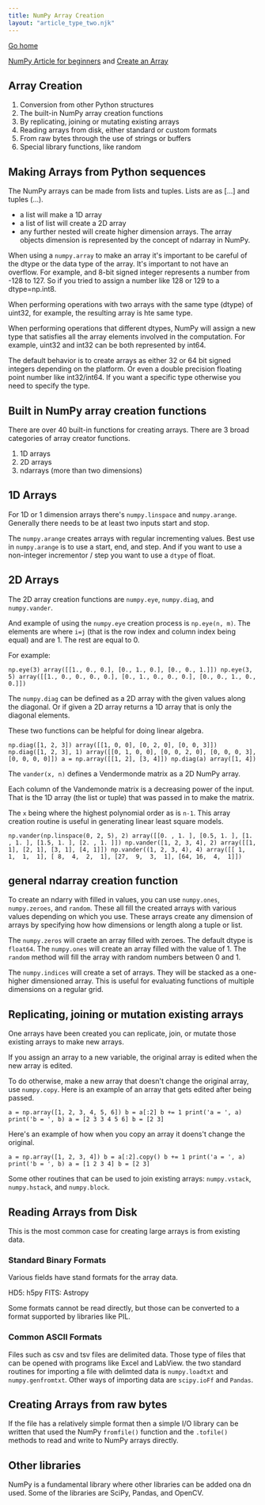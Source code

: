 ```yaml
---
title: NumPy Array Creation
layout: "article_type_two.njk"
---
```

[Go home](/index.html)

[NumPy Article for beginners](https://numpy.org/doc/stable/user/basics.html) and 
[Create an Array](https://numpy.org/doc/stable/user/basics.creation.html)


## Array Creation

1. Conversion from other Python structures
2. The built-in NumPy array creation functions
3. By replicating, joining or mutating existing arrays
4. Reading arrays from disk, either standard or custom formats
5. From raw bytes through the use of strings or buffers
6. Special library functions, like random

## Making Arrays from Python sequences
The NumPy arrays can be made from lists and tuples. Lists are as [...] and tuples (...).

- a list will make a 1D array
- a list of list will create a 2D array
- any further nested will create higher dimension arrays. The array objects dimension is represented by the concept of ndarray in NumPy.

When using a `numpy.array` to make an array it's important to be careful of the dtype or the data type of the array. It's important to not have an overflow. For example, and 8-bit signed integer represents a number from -128 to 127. So if you tried to assign a number like 128 or 129 to a dtype=np.int8.

When performing operations with two arrays with the same type (dtype) of uint32, for example, the resulting array is hte same type.

When performing operations that different dtypes, NumPy will assign a new type that satisfies all the array elements involved in the computation. For example, uint32 and int32 can be both represented by int64.

The default behavior is to create arrays as either 32 or 64 bit signed integers depending on the platform. Or even a double precision floating point number like int32/int64. If you want a specific type otherwise you need to specify the type.

## Built in NumPy array creation functions

There are over 40 built-in functions for creating arrays. There are 3 broad categories of array creator functions.

1. 1D arrays
2. 2D arrays
3. ndarrays (more than two dimensions)

## 1D Arrays

For 1D or 1 dimension arrays there's `numpy.linspace` and `numpy.arange`. Generally there needs to be at least two inputs start and stop.

The `numpy.arange` creates arrays with regular incrementing values. Best use in `numpy.arange` is to use a start, end, and step. And if you want to use a non-integer incrementor / step you want to use a `dtype` of float.

## 2D Arrays

The 2D array creation functions are `numpy.eye`, `numpy.diag`, and `numpy.vander`.

And example of using the `numpy.eye` creation process is `np.eye(n, m)`. The elements are where `i=j` (that is the row index and column index being equal) and are 1. The rest are equal to 0.

For example:

`
np.eye(3)
array([[1., 0., 0.],
[0., 1., 0.],
[0., 0., 1.]])
np.eye(3, 5)
array([[1., 0., 0., 0., 0.],
[0., 1., 0., 0., 0.],
[0., 0., 1., 0., 0.]])
`

The `numpy.diag` can be defined as a 2D array with the given values along the diagonal. Or if given a 2D array returns a 1D array that is only the diagonal elements.

These two functions can be helpful for doing linear algebra.

`
np.diag([1, 2, 3])
array([[1, 0, 0],
[0, 2, 0],
[0, 0, 3]])
np.diag([1, 2, 3], 1)
array([[0, 1, 0, 0],
[0, 0, 2, 0],
[0, 0, 0, 3],
[0, 0, 0, 0]])
a = np.array([[1, 2], [3, 4]])
np.diag(a)
array([1, 4])
`

The `vander(x, n)` defines a Vendermonde matrix as a 2D NumPy array.

Each column of the Vandemonde matrix is a decreasing power of the input. That is the 1D array (the list or tuple) that was passed in to make the matrix.

The `x` being where the highest polynomial order as is `n-1`. This array creation routine is useful in generating linear least square models.

`
np.vander(np.linspace(0, 2, 5), 2)
array([[0. , 1. ],
[0.5, 1. ],
[1. , 1. ],
[1.5, 1. ],
[2. , 1. ]])
np.vander([1, 2, 3, 4], 2)
array([[1, 1],
[2, 1],
[3, 1],
[4, 1]])
np.vander((1, 2, 3, 4), 4)
array([[ 1,  1,  1,  1],
[ 8,  4,  2,  1],
[27,  9,  3,  1],
[64, 16,  4,  1]])
`

## general ndarray creation function

To create an ndarry with filled in values, you can use `numpy.ones`, `numpy.zeroes`, and `random`. These all fill the created arrays with various values depending on which you use. These arrays create any dimension of arrays by specifying how how dimensions or length along a tuple or list.

The `numpy.zeros` will craete an array filled with zeroes. The default dtype is `float64`. The `numpy.ones` will create an array filled with the value of 1. The `random` method will fill the array with random numbers between 0 and 1.

The `numpy.indices` will create a set of arrays. They will be stacked as a one-higher dimensioned array. This is useful for evaluating functions of multiple dimensions on a regular grid.

## Replicating, joining or mutation existing arrays

One arrays have been created you can replicate, join, or mutate those existing arrays to make new arrays.

If you assign an array to a new variable, the original array is edited when the new array is edited.

To do otherwise, make a new array that doesn't change the original array, use `numpy.copy`. Here is an example of an array that gets edited after being passed.

`
a = np.array([1, 2, 3, 4, 5, 6])
b = a[:2]
b += 1
print('a = ', a)
print('b = ', b)
a = [2 3 3 4 5 6]
b = [2 3]
`

Here's an example of how when you copy an array it doens't change the original.

`
a = np.array([1, 2, 3, 4])
b = a[:2].copy()
b += 1
print('a = ', a)
print('b = ', b)
a = [1 2 3 4]
b = [2 3]
`

Some other routines that can be used to join existing arrays: `numpy.vstack`, `numpy.hstack`, and `numpy.block`.

## Reading Arrays from Disk

This is the most common case for creating large arrays is from existing data.

### Standard Binary Formats

Various fields have stand formats for the array data.

HD5: h5py
FITS: Astropy

Some formats cannot be read directly, but those can be converted to a format supported by libraries like PIL.

### Common ASCII Formats

Files such as csv and tsv files are delimited data. Those type of files that can be opened with programs like Excel and LabView. the two standard routines for importing a file with delimted data is `numpy.loadtxt` and `numpy.genfromtxt`. Other ways of importing data are `scipy.ioFf` and `Pandas`.

## Creating Arrays from raw bytes

If the file has a relatively simple format then a simple I/O library can be written that used the NumPy `fromfile()` function and the `.tofile()` methods to read and write to NumPy arrays directly.

## Other libraries

NumPy is a fundamental library where other libraries can be added ona dn used. Some of the libraries are SciPy, Pandas, and OpenCV.










